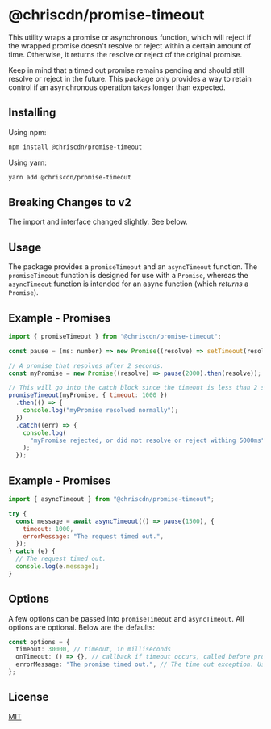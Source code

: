 # @chriscdn/promise-timeout

This utility wraps a promise or asynchronous function, which will reject if the wrapped promise doesn't resolve or reject within a certain amount of time. Otherwise, it returns the resolve or reject of the original promise.

Keep in mind that a timed out promise remains pending and should still resolve or reject in the future. This package only provides a way to retain control if an asynchronous operation takes longer than expected.

## Installing

Using npm:

```bash
npm install @chriscdn/promise-timeout
```

Using yarn:

```bash
yarn add @chriscdn/promise-timeout
```

## Breaking Changes to v2

The import and interface changed slightly. See below.

## Usage

The package provides a `promiseTimeout` and an `asyncTimeout` function. The `promiseTimeout` function is designed for use with a `Promise`, whereas the `asyncTimeout` function is intended for an async function (which _returns_ a `Promise`).

## Example - Promises

```js
import { promiseTimeout } from "@chriscdn/promise-timeout";

const pause = (ms: number) => new Promise((resolve) => setTimeout(resolve, ms));

// A promise that resolves after 2 seconds.
const myPromise = new Promise((resolve) => pause(2000).then(resolve));

// This will go into the catch block since the timeout is less than 2 seconds
promiseTimeout(myPromise, { timeout: 1000 })
  .then(() => {
    console.log("myPromise resolved normally");
  })
  .catch((err) => {
    console.log(
      "myPromise rejected, or did not resolve or reject withing 5000ms",
    );
  });
```

## Example - Promises

```js
import { asyncTimeout } from "@chriscdn/promise-timeout";

try {
  const message = await asyncTimeout(() => pause(1500), {
    timeout: 1000,
    errorMessage: "The request timed out.",
  });
} catch (e) {
  // The request timed out.
  console.log(e.message);
}
```

## Options

A few options can be passed into `promiseTimeout` and `asyncTimeout`. All options are optional. Below are the defaults:

```ts
const options = {
  timeout: 30000, // timeout, in milliseconds
  onTimeout: () => {}, // callback if timeout occurs, called before promise is rejected
  errorMessage: "The promise timed out.", // The time out exception. Used when constructing the error object.
};
```

## License

[MIT](LICENSE)
